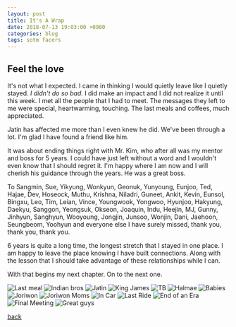 ```yaml
---
layout: post
title: It's A Wrap
date: 2018-07-13 19:03:00 +0900
categories: blog 
tags: sotm facers
---
```


## Feel the love

It's not what I expected. I came in thinking I would quietly leave like I quietly stayed. *I didn't do so bad.* I did make an impact and I did not realize it until this week. I met all the people that I had to meet. The messages they left to me were special, heartwarming, touching. The last meals and coffees, much appreciated.

Jatin has affected me more than I even knew he did. We've been through a lot. I'm glad I have found a friend like him.

It was about ending things right with Mr. Kim, who after all was my mentor and boss for 5 years. I could have just left without a word and I wouldn't even know that I should regret it. I'm happy where I am now and I will cherish his guidance through the years. He was a great boss.

To Sangmin, Sue, Yikyung, Wonkyun, Geonuk, Yunyoung, Eunjoo, Ted, Hajae, Dev, Hoseock, Muthu, Krishna, Niladri, Guneet, Ankit, Kevin, Eunsol, Bingxu, Leo, Tim, Leian, Vince, Youngwook, Yongwoo, Hyunjoo, Hakyung, Daekyu, Sanggon, Yeongsuk, Okseon, Joaquin, Indu, Heejin, MJ, Gunny, Jinhyun, Sanghyun, Wooyoung, Jongjin, Junsoo, Wonjin, Dani, Jaehoon, Seungbeom, Yoohyun and everyone else I have surely missed, thank you, thank you, thank you.

6 years is quite a long time, the longest stretch that I stayed in one place. I am happy to leave the place knowing I have built connections. Along with the lesson that I should take advantage of these relationships while I can.

With that begins my next chapter. On to the next one.

![](/assets/img/1807/20180714-lastmeal.jpg "Last meal")
![](/assets/img/1807/20180715-indianbros.jpg "Indian bros")
![](/assets/img/1807/20180715-jatin.jpg "Jatin")
![](/assets/img/1807/20180715-kingjames.jpg "King James")
![](/assets/img/1807/20180715-throwback.jpg "TB")
![](/assets/img/1807/20180716-halme.jpg "Halmae")
![](/assets/img/1807/20180717-babies.jpg "Babies")
![](/assets/img/1807/20180717-joriwon.jpg "Joriwon")
![](/assets/img/1807/20180717-moms.jpg "Joriwon Moms")
![](/assets/img/1807/20180718-incar.jpg "In Car")
![](/assets/img/1807/20180719-lastride.jpg "Last Ride")
![](/assets/img/1807/20180720-endofanera.jpg "End of an Era")
![](/assets/img/1807/20180720-finalmeeting.jpg "Final Meeting")
![](/assets/img/1807/20180720-greatguys.jpg "Great guys")

[back](/blog)
